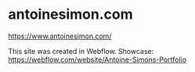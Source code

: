 # antoinesimon.com
https://www.antoinesimon.com/

This site was created in Webflow. 
Showcase: https://webflow.com/website/Antoine-Simons-Portfolio

